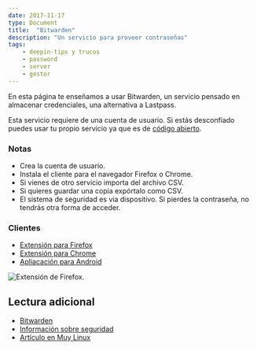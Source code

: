 ```yaml
---
date: 2017-11-17
type: Document
title:  "Bitwarden"
description: "Un servicio para proveer contraseñas"
tags:
    - deepin-tips y trucos
    - password
    - server
    - gestor
---
```


En esta página te enseñamos a usar Bitwarden, un servicio pensado en almacenar credenciales, una alternativa a Lastpass.

Esta servicio requiere de una cuenta de usuario. Si estás desconfiado puedes usar tu propio servicio ya que es de [código abierto](https://github.com/bitwarden).

### Notas
* Crea la cuenta de usuario.
* Instala el cliente para el navegador Firefox o Chrome.
* Si vienes de otro servicio importa del archivo CSV.
* Si quieres guardar una copia expórtalo como CSV.
* El sistema de seguridad es via dispositivo. Si pierdes la contraseña, no tendrás otra forma de acceder.

### Clientes

  - [Extensión para Firefox](https://addons.mozilla.org/es/firefox/addon/bitwarden-password-manager/)
  - [Extensión para Chrome](https://chrome.google.com/webstore/detail/bitwarden-free-password-m/nngceckbapebfimnlniiiahkandclblb)
  - [Apliacación para Android](https://play.google.com/store/apps/details?id=com.x8bit.bitwarden)


<div class="row">
    <div class="medium-12 columns t30">
    <img src="{{ site.urlimg }}bitwarden.png" alt="Extensión de Firefox.">
    </div><!-- /.medium-4.columns -->
</div>

## Lectura adicional

* [Bitwarden](https://bitwarden.com/)
* [Información sobre seguridad](https://help.bitwarden.com/article/what-encryption-is-used/)
* [Artículo en Muy Linux](https://www.muylinux.com/2017/02/02/bitwarden-clon-open-source-lastpass/)
